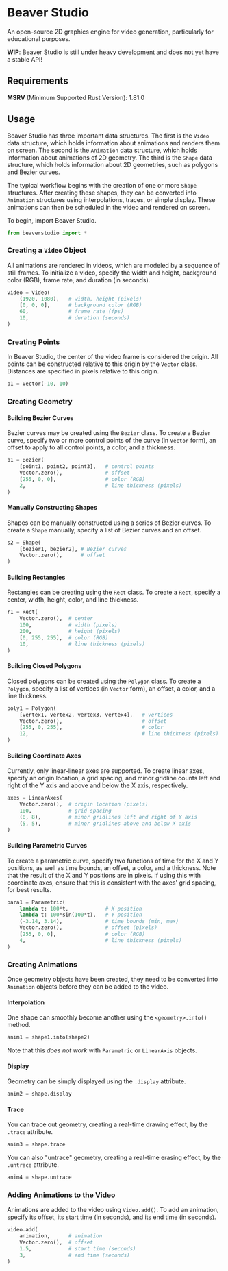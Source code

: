 # Beaver Studio

An open-source 2D graphics engine for video generation, particularly for educational purposes.

**WIP**: Beaver Studio is still under heavy development and does not yet have a stable API!

## Requirements

**MSRV** (Minimum Supported Rust Version): 1.81.0

## Usage

Beaver Studio has three important data structures.  The first is the `Video` data structure, which
holds information about animations and renders them on screen.  The second is the `Animation` data structure,
which holds information about animations of 2D geometry.  The third is the `Shape` data structure,
which holds information about 2D geometries, such as polygons and Bezier curves.

The typical workflow begins with the creation of one or more `Shape` structures.  After creating these shapes,
they can be converted into `Animation` structures using interpolations, traces, or simple display.  These
animations can then be scheduled in the video and rendered on screen.

To begin, import Beaver Studio.

```python
from beaverstudio import *
```

### Creating a `Video` Object

All animations are rendered in videos, which are modeled by a sequence of still frames.  To
initialize a video, specify the width and height, background color (RGB), frame rate, and duration
(in seconds).

```python
video = Video(
    (1920, 1080),   # width, height (pixels)
    [0, 0, 0],      # background color (RGB)
    60,             # frame rate (fps)
    10,             # duration (seconds)
)
```

### Creating Points

In Beaver Studio, the center of the video frame is considered the origin.  All points can be constructed
relative to this origin by the `Vector` class.  Distances are specified in pixels relative to this origin.

```python
p1 = Vector(-10, 10)
```

### Creating Geometry

#### Building Bezier Curves

Bezier curves may be created using the `Bezier` class.  To create a Bezier curve, specify two or more control
points of the curve (in `Vector` form), an offset to apply to all control points, a color, and a thickness.

```python
b1 = Bezier(
    [point1, point2, point3],   # control points
    Vector.zero(),              # offset
    [255, 0, 0],                # color (RGB)
    2,                          # line thickness (pixels)
)
```

#### Manually Constructing Shapes

Shapes can be manually constructed using a series of Bezier curves.  To create a `Shape` manually, specify a list
of Bezier curves and an offset.

```python
s2 = Shape(
    [bezier1, bezier2], # Bezier curves
    Vector.zero(),      # offset
)
```

#### Building Rectangles

Rectangles can be creating using the `Rect` class.  To create a `Rect`, specify a center, width, height, color,
and line thickness.

```python
r1 = Rect(
    Vector.zero(),  # center
    100,            # width (pixels)
    200,            # height (pixels)
    [0, 255, 255],  # color (RGB)
    10,             # line thickness (pixels)
)
```

#### Building Closed Polygons

Closed polygons can be created using the `Polygon` class.  To create a `Polygon`, specify a list of vertices
(in `Vector` form), an offset, a color, and a line thickness.

```python
poly1 = Polygon(
    [vertex1, vertex2, vertex3, vertex4],   # vertices
    Vector.zero(),                          # offset
    [255, 0, 255],                          # color
    12,                                     # line thickness (pixels)
)
```

#### Building Coordinate Axes

Currently, only linear-linear axes are supported.  To create linear axes, specify an origin location, a grid
spacing, and minor gridline counts left and right of the Y axis and above and below the X axis, respectively.

```python
axes = LinearAxes(
    Vector.zero(),  # origin location (pixels)
    100,            # grid spacing
    (8, 8),         # minor gridlines left and right of Y axis
    (5, 5),         # minor gridlines above and below X axis
)
```

#### Building Parametric Curves

To create a parametric curve, specify two functions of time for the X and Y positions, as well as time bounds,
an offset, a color, and a thickness. Note that the result of the X and Y positions are in pixels.  If using
this with coordinate axes, ensure that this is consistent with the axes' grid spacing, for best results.

```python
para1 = Parametric(
    lambda t: 100*t,            # X position
    lambda t: 100*sin(100*t),   # Y position
    (-3.14, 3.14),              # time bounds (min, max)
    Vector.zero(),              # offset (pixels)
    [255, 0, 0],                # color (RGB)
    4,                          # line thickness (pixels)
)
```

### Creating Animations

Once geometry objects have been created, they need to be converted into `Animation` objects before they can be
added to the video.

#### Interpolation

One shape can smoothly become another using the `<geometry>.into()` method.

```python
anim1 = shape1.into(shape2)
```

Note that this _does not work_ with `Parametric` or `LinearAxis` objects.

#### Display

Geometry can be simply displayed using the `.display` attribute.

```python
anim2 = shape.display
```

#### Trace

You can trace out geometry, creating a real-time drawing effect, by the `.trace` attribute.

```python
anim3 = shape.trace
```

You can also "untrace" geometry, creating a real-time erasing effect, by the `.untrace` attribute.

```python
anim4 = shape.untrace
```

### Adding Animations to the Video

Animations are added to the video using `Video.add()`.  To add an animation, specify its
offset, its start time (in seconds), and its end time (in seconds).

```python
video.add(
    animation,      # animation
    Vector.zero(),  # offset
    1.5,            # start time (seconds)
    3,              # end time (seconds)
)
```